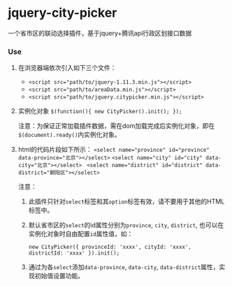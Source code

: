 # jquery-city-picker
一个省市区的联动选择插件，基于jquery+腾讯api行政区划接口数据
### Use
1. 在浏览器端依次引入如下三个文件：
    - `<script src="path/to/jquery-1.11.3.min.js"></script>`
    - `<script src="path/to/areaData.min.js"></script>`
    - `<script src="path/to/jquery.citypicker.min.js"></script>`
2. 实例化对象
    `
    $(function(){
        new CityPicker().init();
    });
    `
    
    注意：为保证正常加载插件数据，需在dom加载完成后实例化对象，即在`$(document).ready()`内实例化对象。
3. html的代码片段如下所示：
    `
    <select name="province" id="province" data-province="北京"></select>
    `
    `<select name="city" id="city" data-city="北京"></select>
    `
    `<select name="district" id="district" data-district="朝阳区"></select>
    `
    
    注意：
    1. 此插件只针对`select`标签和其`option`标签有效，请不要用于其他的HTML标签中。
    2. 默认省市区的`select`的id属性分别为`province`, `city`, `district`, 也可以在实例化对象时自由配置`id`属性值，如：
    
        `new CityPicker({
            provinceId: 'xxxx',
            cityId: 'xxxx',
            districtId: 'xxxx'
         }).init();
         `
    3. 通过为各`select`添加`data-province`, `data-city`, `data-district`属性，实现初始值设置功能。


